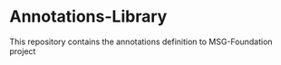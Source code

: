 # Annotations-Library
This repository contains the annotations definition to MSG-Foundation project
